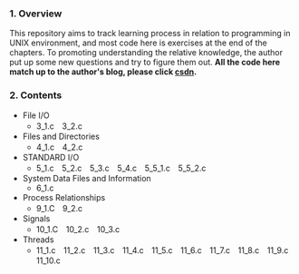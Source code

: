 ### 1. Overview


This repository aims to track learning process in relation to programming in UNIX environment, and most code here is exercises at the end of the chapters. To promoting understanding the relative knowledge, the author put up some new questions and try to figure them out. **All the code here  match up to the author's blog, please click [csdn](http://blog.csdn.net/lovestackover).**

### 2. Contents

- File I/O 
  - 3_1.c　3_2.c
- Files and Directories
  - 4_1.c　4_2.c
- STANDARD I/O
  - 5_1.c　5_2.c　5_3.c　5_4.c　5_5_1.c　5_5_2.c
- System Data Files and Information
  - 6_1.c
- Process Relationships
  - 9_1.C　9_2.c
- Signals
  - 10_1.C　10_2.c　10_3.c
- Threads
  - 11_1.c　11_2.c　11_3.c　11_4.c　11_5.c　11_6.c　11_7.c　11_8.c　11_9.c　11_10.c
